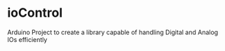 # ioControl
 Arduino Project to create a library capable of handling Digital and Analog IOs efficiently
